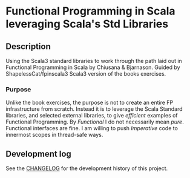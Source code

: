 # Functional Programming in Scala leveraging Scala's Std Libraries

## Description

Using the Scala3 standard libraries to work through the path laid
out in Functional Programming in Scala by Chiusana & Bjarnason. Guided
by ShapelessCat/fpinscala3 Scala3 version of the books exercises.

### Purpose

Unlike the book exercises, the purpose is not to create an entire FP
infrastructure from scratch. Instead it is to leverage the Scala
Standard libraries, and selected external libraries, to give *efficient*
examples of Functional Programming. By *Functional* I do not necessarily
mean *pure*. Functional interfaces are fine. I am willing to push
*Imperative* code to innermost scopes in thread-safe ways.

## Development log

See the [CHANGELOG](CHANGELOG.md) for the development history of this
project.
